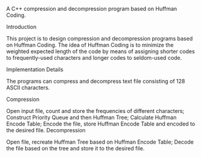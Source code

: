
A C++ compression and decompression program based on Huffman Coding.

Introduction

This project is to design compression and decompression programs based on Huffman Coding. The idea of Huffman Coding is to minimize the weighted expected length of the code by means of assigning shorter codes to frequently-used characters and longer codes to seldom-used code.

Implementation Details

The programs can compress and decompress text file consisting of 128 ASCII characters.

Compression

Open input file, count and store the frequencies of different characters;
Construct Priority Queue and then Huffman Tree;
Calculate Huffman Encode Table;
Encode the file, store Huffman Encode Table and encoded to the desired file.
Decompression

Open file, recreate Huffman Tree based on Huffman Encode Table;
Decode the file based on the tree and store it to the desired file.
